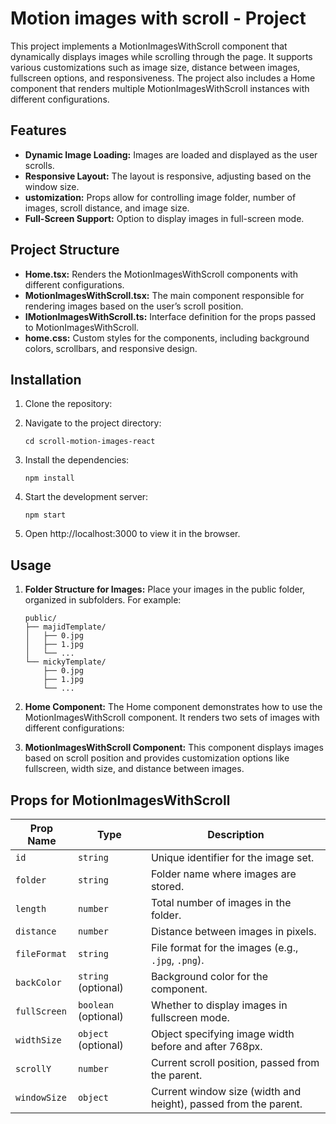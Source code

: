 # Motion images with scroll - Project

This project implements a MotionImagesWithScroll component that dynamically displays images while scrolling through the page. It supports various customizations such as image size, distance between images, fullscreen options, and responsiveness. The project also includes a Home component that renders multiple MotionImagesWithScroll instances with different configurations.

## Features

- **Dynamic Image Loading:** Images are loaded and displayed as the user scrolls.
- **Responsive Layout:** The layout is responsive, adjusting based on the window size.
- **ustomization:** Props allow for controlling image folder, number of images, scroll distance, and image size.
- **Full-Screen Support:** Option to display images in full-screen mode.

## Project Structure

- **Home.tsx:** Renders the MotionImagesWithScroll components with different configurations.
- **MotionImagesWithScroll.tsx:** The main component responsible for rendering images based on the user’s scroll position.
- **IMotionImagesWithScroll.ts:** Interface definition for the props passed to MotionImagesWithScroll.
- **home.css:** Custom styles for the components, including background colors, scrollbars, and responsive design.

## Installation

1.	Clone the repository:

2.	Navigate to the project directory:

	```
	cd scroll-motion-images-react

3.	Install the dependencies:

	```
	npm install

4.	Start the development server:

	```
	npm start

5.	Open http://localhost:3000 to view it in the browser.


## Usage

1.	**Folder Structure for Images:** Place your images in the public folder, organized in subfolders. For example:

        public/
        ├── majidTemplate/
        │   ├── 0.jpg
        │   ├── 1.jpg
        │   └── ...
        └── mickyTemplate/
            ├── 0.jpg
            ├── 1.jpg
            └── ...

2.	**Home Component:** The Home component demonstrates how to use the MotionImagesWithScroll component. It renders two sets of images with different configurations:

3.	**MotionImagesWithScroll Component:** This component displays images based on scroll position and provides customization options like fullscreen, width size, and distance between images.

## Props for MotionImagesWithScroll

| **Prop Name**  | **Type**               | **Description**                                                    |
|----------------|------------------------|--------------------------------------------------------------------|
| `id`           | `string`               | Unique identifier for the image set.                               |
| `folder`       | `string`               | Folder name where images are stored.                               |
| `length`       | `number`               | Total number of images in the folder.                              |
| `distance`     | `number`               | Distance between images in pixels.                                 |
| `fileFormat`   | `string`               | File format for the images (e.g., `.jpg`, `.png`).                 |
| `backColor`    | `string` (optional)    | Background color for the component.                                |
| `fullScreen`   | `boolean` (optional)   | Whether to display images in fullscreen mode.                      |
| `widthSize`    | `object` (optional)    | Object specifying image width before and after 768px.              |
| `scrollY`      | `number`               | Current scroll position, passed from the parent.                   |
| `windowSize`   | `object`               | Current window size (width and height), passed from the parent.    |
